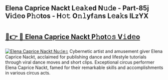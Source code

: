 ## Elena Caprice Nackt L𝚎a𝚔ed N𝚞𝚍e - Part-85j Vi𝚍𝚎o P𝚑𝚘tos - H𝚘𝚝 O𝚗𝚕yf𝚊ns L𝚎a𝚔s lLzYX

# <h2><a href="http://kf5edh.oniu.top/?m=Elena+Caprice+Nackt">🔗👉 🔴 Elena Caprice Nackt P𝚑ot𝚘𝚜 V𝚒d𝚎o</a></h2>

[![Elena Caprice Nackt Nu𝚍e𝚜](https://i.imgur.com/0qMVB7G.gif)](http://kf5edh.oniu.top/?m=Elena+Caprice+Nackt)
Cybernetic artist and amusement giver Elena Caprice Nackt, acclaimed for publishing dance and lifestyle tutorials through viral dance moves and short clips. Exceptional circus performer Elena Caprice Nackt, famed for their remarkable skills and accomplishments in various circus acts.  

